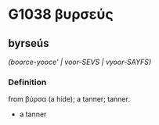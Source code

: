 # G1038 βυρσεύς

## byrseús

_(boorce-yooce' | voor-SEVS | vyoor-SAYFS)_

### Definition

from βύρσα (a hide); a tanner; tanner.

- a tanner


